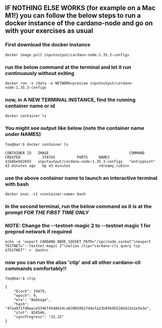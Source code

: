 ## IF NOTHING ELSE WORKS (for example on a Mac M1!) you can follow the below steps to run a docker instance of the cardano-node and go on with your exercises as usual

### First download the docker instance

```
docker image pull inputoutput/cardano-node:1.35.3-configs
```

### run the below command at the terminal and let it run continuously without exiting
```
docker run -v /data -e NETWORK=preview inputoutput/cardano-node:1.35.3-configs
```

### now, in A NEW TERMINAL INSTANCE,  find the running container name or id 
```
docker container ls
```

### You might see output like below (note the container name under NAMES)
```console
foo@bar:$ docker container ls

CONTAINER ID   IMAGE                                     COMMAND        CREATED          STATUS          PORTS     NAMES
41b8be9d2b93   inputoutput/cardano-node:1.35.3-configs   "entrypoint"   43 minutes ago   Up 43 minutes             <dreamy_rubin>
```

### use the above container name to launch an interactive terminal with bash
```
docker exec -it <container-name> bash
```

### In the second terminal, run the below command as it is at the prompt _FOR THE FIRST TIME ONLY_
### NOTE: Change the --testnet-magic 2 to --testnet magic 1 for preprod network if required
```
echo -e 'export CARDANO_NODE_SOCKET_PATH="/ipc/node.socket"\nexport TESTNET="--testnet-magic 2"\nalias ctip="cardano-cli query tip $TESTNET"' > .bashrc
```


### now you can run the alias 'ctip' and all other cardano-cli commands comfortably!!

```console
foo@bar:$ ctip

{
    "block": 29479,
    "epoch": 9,
    "era": "Babbage",
    "hash": "47aa9f1fd0aece5346f4540424ca620050817d4efa23b9569b520d422e1e5e3e",
    "slot": 824546,
    "syncProgress": "25.32"
}
```
